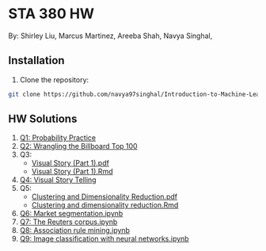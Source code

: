 # STA 380 HW
By: Shirley Liu, Marcus Martinez, Areeba Shah, Navya Singhal, 


## Installation
1. Clone the repository:
```bash
git clone https://github.com/navya97singhal/Introduction-to-Machine-Learning_STA380.git
```

## HW Solutions
1. [Q1: Probability Practice](https://github.com/navya97singhal/Introduction-to-Machine-Learning_STA380/blob/main/Q1%20Probability%20Practice.ipynb)
2. [Q2: Wrangling the Billboard Top 100](https://github.com/navya97singhal/Introduction-to-Machine-Learning_STA380/blob/main/Q2%20Billboard%20Top.ipynb)
3. Q3: 
   - [Visual Story (Part 1).pdf](https://github.com/navya97singhal/Introduction-to-Machine-Learning_STA380/blob/main/Q3%20Visual%20Story%20(Part%201).pdf)
   - [Visual Story (Part 1).Rmd](https://github.com/navya97singhal/Introduction-to-Machine-Learning_STA380/blob/main/Q3%20Visual%20story%20(Part%201).Rmd)
4. [Q4: Visual Story Telling](https://github.com/navya97singhal/Introduction-to-Machine-Learning_STA380/blob/main/Q4%20Visual%20story.ipynb)
5. Q5:
   - [Clustering and Dimensionality Reduction.pdf](https://github.com/navya97singhal/Introduction-to-Machine-Learning_STA380/blob/main/Q5%20Clustering%20and%20Dimensionality%20Reduction.pdf)
   - [Clustering and dimensionality reduction.Rmd](https://github.com/navya97singhal/Introduction-to-Machine-Learning_STA380/blob/main/Q5%20Clustering%20and%20dimensionality%20reduction.Rmd)
6. [Q6: Market segmentation.ipynb](https://github.com/navya97singhal/Introduction-to-Machine-Learning_STA380/blob/main/Q6%20Market%20segmentation.ipynb)
7. [Q7: The Reuters corpus.ipynb](https://github.com/navya97singhal/Introduction-to-Machine-Learning_STA380/blob/main/Q7%20The%20Reuters%20corpus.ipynb)
8. [Q8: Association rule mining.ipynb](https://github.com/navya97singhal/Introduction-to-Machine-Learning_STA380/blob/main/Q8%20Association%20rule%20mining.ipynb)
9. [Q9: Image classification with neural networks.ipynb](https://github.com/navya97singhal/Introduction-to-Machine-Learning_STA380/blob/main/Q9%20Image%20classification%20with%20neural%20networks.ipynb)
